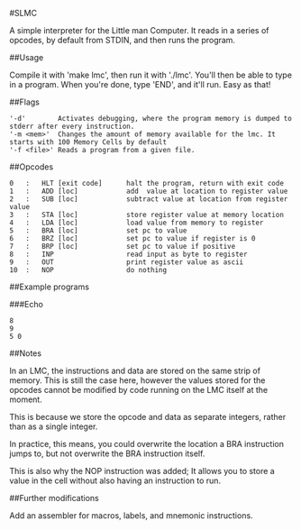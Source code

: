 #SLMC

A simple interpreter for the Little man Computer. 
It reads in a series of opcodes, by default from STDIN, and then runs the program. 

##Usage

Compile it with 'make lmc', then run it with './lmc'.
You'll then be able to type in a program. 
When you're done, type 'END', and it'll run.
Easy as that!

##Flags

    '-d'        Activates debugging, where the program memory is dumped to stderr after every instruction.
    '-m <mem>'  Changes the amount of memory available for the lmc. It starts with 100 Memory Cells by default
    '-f <file>' Reads a program from a given file.

##Opcodes

    0   :   HLT [exit code]      halt the program, return with exit code
    1   :   ADD [loc]            add  value at location to register value
    2   :   SUB [loc]            subtract value at location from register value
    3   :   STA [loc]            store register value at memory location
    4   :   LDA [loc]            load value from memory to register
    5   :   BRA [loc]            set pc to value
    6   :   BRZ [loc]            set pc to value if register is 0
    7   :   BRP [loc]            set pc to value if positive
    8   :   INP                  read input as byte to register
    9   :   OUT                  print register value as ascii
    10  :   NOP                  do nothing

##Example programs

###Echo

    8
    9
    5 0

##Notes

In an LMC, the instructions and data are stored on the same strip of memory.
This is still the case here, however the values stored for the opcodes cannot
be modified by code running on the LMC itself at the moment.

This is because we store the opcode and data as separate integers, 
rather than as a single integer.

In practice, this means, you could overwrite the location a BRA instruction jumps to,
but not overwrite the BRA instruction itself.

This is also why the NOP instruction was added; It allows you to store a value in the
cell without also having an instruction to run.

##Further modifications

Add an assembler for macros, labels, and mnemonic instructions.
